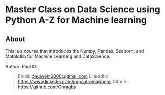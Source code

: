 # Master Class on Data Science using Python A-Z for Machine learning

## About
This is a course that introduces the Numpy, Pandas, Seaborn, and Matplotlib for Machine Learning and DataScience.

Author: Paul O.
>Email: paulwem3000@gmail.com
 LinkedIn: https://www.linkedin.com/in/paul-omagbemi
 Github: https://github.com/Omagbs